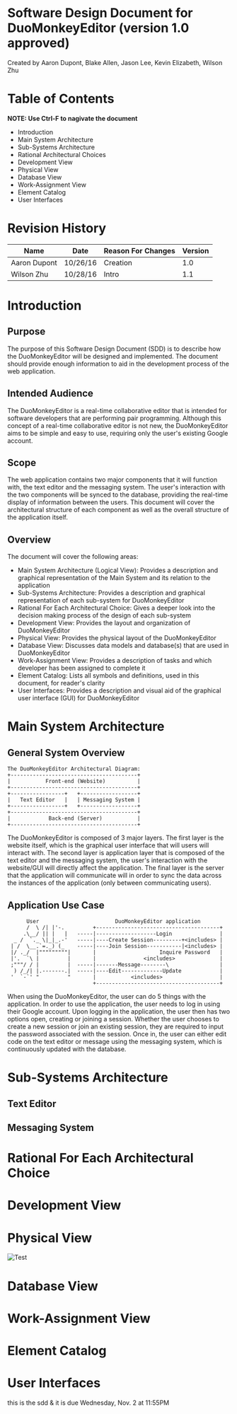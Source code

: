 Software Design Document for DuoMonkeyEditor (version 1.0 approved)
===================================================================
Created by Aaron Dupont, Blake Allen, Jason Lee, Kevin Elizabeth, Wilson Zhu

Table of Contents
=================
**NOTE: Use Ctrl-F to nagivate the document**
* Introduction
* Main System Architecture
* Sub-Systems Architecture
* Rational Architectural Choices
* Development View
* Physical View
* Database View
* Work-Assignment View
* Element Catalog
* User Interfaces

Revision History
================
| Name        | Date      | Reason For Changes | Version |
| ----------- |:---------:| ------------------ | ------- |
| Aaron Dupont| 10/26/16  | Creation           |1.0      |
| Wilson Zhu  | 10/28/16  | Intro              |1.1      |

Introduction
============
Purpose
-------
The purpose of this Software Design Document (SDD) is to describe how the DuoMonkeyEditor will be designed and implemented. The document should provide enough information to aid in the development process of the web application.
  
Intended Audience
-----------------
The DuoMonkeyEditor is a real-time collaborative editor that is intended for software developers that are performing pair programming. Although this concept of a real-time collaborative editor is not new, the DuoMonkeyEditor aims to be simple and easy to use, requiring only the user's existing Google account.

Scope
-----
The web application contains two major components that it will function with, the text editor and the messaging system. The user's interaction with the two components will be synced to the database, providing the real-time display of information between the users. This document will cover the architectural structure of each component as well as the overall structure of the application itself.
  
Overview
--------
The document will cover the following areas:
  * Main System Architecture (Logical View): Provides a description and graphical representation of the Main System and its relation to the application
  * Sub-Systems Architecture: Provides a description and graphical representation of each sub-system for DuoMonkeyEditor
  * Rational For Each Architectural Choice: Gives a deeper look into the decision making process of the design of each sub-system
  * Development View: Provides the layout and organization of DuoMonkeyEditor
  * Physical View: Provides the physical layout of the DuoMonkeyEditor
  * Database View: Discusses data models and database(s) that are used in DuoMonkeyEditor
  * Work-Assignment View: Provides a description of tasks and which developer has been assigned to complete it
  * Element Catalog: Lists all symbols and definitions, used in this document, for reader's clarity
  * User Interfaces: Provides a description and visual aid of the graphical user interface (GUI) for DuoMonkeyEditor
  

Main System Architecture
========================
General System Overview
-----------------------
    The DuoMonkeyEditor Architectural Diagram:
    +----------------------------------------+
    |           Front-end (Website)          |
    +----------------------------------------+
    +-----------------+   +------------------+
    |   Text Editor   |   | Messaging System |
    +-----------------+   +------------------+
    +----------------------------------------+
    |            Back-end (Server)           |
    +----------------------------------------+

The DuoMonkeyEditor is composed of 3 major layers. The first layer is the website itself, which is the graphical user interface that will users will interact with. The second layer is application layer that is composed of the text editor and the messaging system, the user's interaction with the website/GUI will directly affect the application. The final layer is the server that the application will communicate will in order to sync the data across the instances of the application (only between communicating users).

Application Use Case
--------------------
          User                        DuoMonkeyEditor application
          /  \ /| |'-.         +---------------------------------------+
         .\__/ || |   |   -----|-------------------Login               |
      _ /  `._ \|_|_.-'   -----|----Create Session---------+<includes> |
     | /  \__.`=._) (_    -----|----Join Session-----------|<includes> |
     |/ ._/  |"""""""""|       |                    Inquire Password   |
     |'.  `\ |         |       |               <includes>              |
     ;"""/ / |         |  -----|-------Message--------\                |
      ) /_/| |.-------.|  -----|----Edit-------------Update            |
     '  `-`' "         "       |           <includes>                  |
                               +---------------------------------------+

When using the DuoMonkeyEditor, the user can do 5 things with the application. In order to use the application, the user needs to log in using their Google account. Upon logging in the application, the user then has two options open, creating or joining a session. Whether the user chooses to create a new session or join an existing session, they are required to input the password associated with the session. Once in, the user can either edit code on the text editor or message using the messaging system, which is continuously updated with the database.

Sub-Systems Architecture
========================
Text Editor
-----------

Messaging System
----------------

Rational For Each Architectural Choice
======================================
# Development View
# Physical View
![Test](https://github.com/adupo/csc4330/blob/master/DuoMonkeyEditor_Documentations/images%20for%20SDD/TEst.jpg)
# Database View
# Work-Assignment View
# Element Catalog
# User Interfaces

this is the sdd & it is due Wednesday, Nov. 2 at 11:55PM
